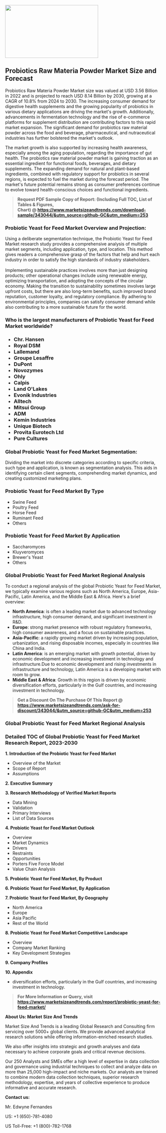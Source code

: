 <p><img class="alignnone size-medium wp-image-20088" src="https://ffe5etoiles.com/wp-content/uploads/2024/12/MST1-300x171.png" alt="" width="300" height="171" /></p><h2>Probiotics Raw Materia Powder Market Size and Forecast</h2><p>Probiotics Raw Materia Powder Market size was valued at USD 3.56 Billion in 2022 and is projected to reach USD 8.14 Billion by 2030, growing at a CAGR of 10.8% from 2024 to 2030. The increasing consumer demand for digestive health supplements and the growing popularity of probiotics in various dietary applications are driving the market's growth. Additionally, advancements in fermentation technology and the rise of e-commerce platforms for supplement distribution are contributing factors to this rapid market expansion. The significant demand for probiotics raw material powder across the food and beverage, pharmaceutical, and nutraceutical industries has further bolstered the market's outlook.</p><p>The market growth is also supported by increasing health awareness, especially among the aging population, regarding the importance of gut health. The probiotics raw material powder market is gaining traction as an essential ingredient for functional foods, beverages, and dietary supplements. The expanding demand for natural and plant-based ingredients, combined with regulatory support for probiotics in several regions, is expected to fuel the market during the forecast period. The market's future potential remains strong as consumer preferences continue to evolve toward health-conscious choices and functional ingredients.</p></p><blockquote id="" class=""><strong>Request PDF Sample Copy of Report: (Including Full TOC, List of Tables &amp; Figures, Chart)&nbsp;@&nbsp;<strong><a href="https://www.marketsizeandtrends.com/download-sample/343044/&utm_source=github-GC&utm_medium=253" target="_blank">https://www.marketsizeandtrends.com/download-sample/343044/&utm_source=github-GC&utm_medium=253</a></strong></strong></blockquote><h3 id="" class="">Probiotic Yeast for Feed Market&nbsp;Overview and Projection:</h3><p id="" class="">Using a deliberate segmentation technique, the Probiotic Yeast for Feed Market research study provides a comprehensive analysis of multiple market segments, including application, type, and location. This method gives readers a comprehensive grasp of the factors that help and hurt each industry in order to satisfy the high standards of industry stakeholders. <br /> <br />Implementing sustainable practices involves more than just designing products; other operational changes include using renewable energy, optimizing transportation, and adopting the concepts of the circular economy. Making the transition to sustainability sometimes involves large upfront costs, but there are also long-term benefits, such improved brand reputation, customer loyalty, and regulatory compliance. By adhering to environmental principles, companies can satisfy consumer demand while also contributing to a more sustainable future for the world.</p><h3 id="" class="">Who is the largest manufacturers of&nbsp;Probiotic Yeast for Feed Market worldwide?</h3><h3 class=""><p><ul><li>Chr. Hansen </li><li> Royal DSM </li><li> Lallemand </li><li> Groupe Lesaffre </li><li> DuPont </li><li> Novozymes </li><li> Ohly </li><li> Calpis </li><li> Land O'Lakes </li><li> Evonik Industries </li><li> Alltech </li><li> Mitsui Group </li><li> ADM </li><li> Kemin Industries </li><li> Unique Biotech </li><li> Provita Eurotech Ltd </li><li> Pure Cultures</li></ul></p></h3><h3 id="" class="">Global&nbsp;Probiotic Yeast for Feed Market Segmentation:</h3><p id="" class="">Dividing the market into discrete categories according to specific criteria, such type and application, is known as segmentation analysis. This aids in identifying certain client segments, comprehending market dynamics, and creating customized marketing plans.</p><h3 id="" class="">Probiotic Yeast for Feed Market&nbsp;By Type</h3><p><p><ul><li>Swine Feed</li><li> Poultry Feed</li><li> Horse Feed</li><li> Ruminant Feed</li><li> Others</p></li></ul></p></p><h3 id="" class="">Probiotic Yeast for Feed Market&nbsp;By Application</h3><p class=""><p><ul><li>Saccharomyces</li><li> Kluyveromyces</li><li> Brewer's Yeast</li><li> Others</li></ul></p></p><h3 id="" class="">Global Probiotic Yeast for Feed Market Regional Analysis</h3><p id="" class="">To conduct a regional analysis of the global Probiotic Yeast for Feed Market, we typically examine various regions such as North America, Europe, Asia-Pacific, Latin America, and the Middle East &amp; Africa. Here's a brief overview:</p><ul><li><strong>North America</strong>: is often a leading market due to advanced technology infrastructure, high consumer demand, and significant investment in R&amp;D.</li><li><strong>Europe</strong>: strong market presence with robust regulatory frameworks, high consumer awareness, and a focus on sustainable practices.</li><li><strong>Asia-Pacific</strong>: a rapidly growing market driven by increasing population, urbanization, and rising disposable incomes, especially in countries like China and India.</li><li><strong>Latin America</strong>: is an emerging market with growth potential, driven by economic development and increasing investment in technology and infrastructure.Due to economic development and rising investments in infrastructure and technology, Latin America is a developing market with room to grow.</li><li><strong>Middle East &amp; Africa</strong>: Growth in this region is driven by economic diversification efforts, particularly in the Gulf countries, and increasing investment in technology.</li></ul><blockquote id="" class=""><strong>Get a Discount On The Purchase Of This Report @ <strong><a href="https://www.marketsizeandtrends.com/ask-for-discount/343044/&utm_source=github-GC&utm_medium=253" target="_blank">https://www.marketsizeandtrends.com/ask-for-discount/343044/&utm_source=github-GC&utm_medium=253</a></strong></strong></blockquote><h3 id="" class="">Global Probiotic Yeast for Feed Market Regional Analysis</h3><h3 id="" class="">Detailed TOC of Global Probiotic Yeast for Feed Market Research Report, 2023-2030</h3><p id="" class=""><strong>1. Introduction of the Probiotic Yeast for Feed Market</strong></p><ul><li>Overview of the Market</li><li>Scope of Report</li><li>Assumptions</li></ul><p id="" class=""><strong>2. Executive Summary</strong></p><p id="" class=""><strong>3. Research Methodology of Verified Market Reports</strong></p><ul><li>Data Mining</li><li>Validation</li><li>Primary Interviews</li><li>List of Data Sources</li></ul><p id="" class=""><strong>4. Probiotic Yeast for Feed Market Outlook</strong></p><ul><li>Overview</li><li>Market Dynamics</li><li>Drivers</li><li>Restraints</li><li>Opportunities</li><li>Porters Five Force Model</li><li>Value Chain Analysis</li></ul><p id="" class=""><strong>5. Probiotic Yeast for Feed Market, By Product</strong></p><p id="" class=""><strong>6. Probiotic Yeast for Feed Market, By Application</strong></p><p id="" class=""><strong>7. Probiotic Yeast for Feed Market, By Geography</strong></p><ul><li>North America</li><li>Europe</li><li>Asia Pacific</li><li>Rest of the World</li></ul><p id="" class=""><strong>8. Probiotic Yeast for Feed Market Competitive Landscape</strong></p><ul><li>Overview</li><li>Company Market Ranking</li><li>Key Development Strategies</li></ul><p id="" class=""><strong>9. Company Profiles</strong></p><p id="" class=""><strong>10. Appendix</strong></p><ul><li>diversification efforts, particularly in the Gulf countries, and increasing investment in technology.</li></ul><blockquote id="" class=""><strong>For More Information or Query, visit <strong><strong><a href="https://www.marketsizeandtrends.com/report/probiotic-yeast-for-feed-market/" target="_blank">https://www.marketsizeandtrends.com/report/probiotic-yeast-for-feed-market/</a></strong></strong></strong></blockquote><p id="" class=""><strong>About Us: Market Size And Trends</strong></p><p id="" class="">Market Size And Trends is a leading Global Research and Consulting firm servicing over 5000+ global clients. We provide advanced analytical research solutions while offering information-enriched research studies.</p><p id="" class="">We also offer insights into strategic and growth analyses and data necessary to achieve corporate goals and critical revenue decisions.</p><p id="" class="">Our 250 Analysts and SMEs offer a high level of expertise in data collection and governance using industrial techniques to collect and analyze data on more than 25,000 high-impact and niche markets. Our analysts are trained to combine modern data collection techniques, superior research methodology, expertise, and years of collective experience to produce informative and accurate research.</p><p id="" class=""><strong>Contact us:</strong></p><p id="" class="">Mr. Edwyne Fernandes</p><p id="" class="">US: +1 (650)-781-4080</p><p id="" class="">US Toll-Free: +1 (800)-782-1768</p>
